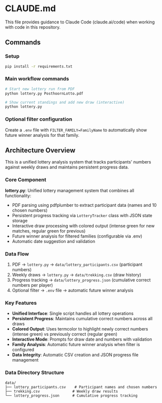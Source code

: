 # CLAUDE.md

This file provides guidance to Claude Code (claude.ai/code) when working with code in this repository.

## Commands

### Setup
```bash
pip install -r requirements.txt
```

### Main workflow commands
```bash
# Start new lottery run from PDF
python lottery.py PosthoornLotto.pdf

# Show current standings and add new draw (interactive)
python lottery.py
```

### Optional filter configuration
Create a `.env` file with `FILTER_FAMILY=FamilyName` to automatically show future winner analysis for that family.

## Architecture Overview

This is a unified lottery analysis system that tracks participants' numbers against weekly draws and maintains persistent progress data.

### Core Component

**lottery.py**: Unified lottery management system that combines all functionality:
- PDF parsing using pdfplumber to extract participant data (names and 10 chosen numbers)
- Persistent progress tracking via `LotteryTracker` class with JSON state storage
- Interactive draw processing with colored output (intense green for new matches, regular green for previous)
- Future winner analysis for filtered families (configurable via .env)
- Automatic date suggestion and validation

### Data Flow

1. PDF → `lottery.py` → `data/lottery_participants.csv` (participant numbers)
2. Weekly draws → `lottery.py` → `data/trekking.csv` (draw history) 
3. Progress tracking → `data/lottery_progress.json` (cumulative correct numbers per player)
4. Optional filter → `.env` file → automatic future winner analysis

### Key Features

- **Unified Interface**: Single script handles all lottery operations
- **Persistent Progress**: Maintains cumulative correct numbers across all draws
- **Colored Output**: Uses termcolor to highlight newly correct numbers (intense green) vs previously correct (regular green)
- **Interactive Mode**: Prompts for draw date and numbers with validation
- **Family Analysis**: Automatic future winner analysis when filter is configured
- **Data Integrity**: Automatic CSV creation and JSON progress file management

### Data Directory Structure
```
data/
├── lottery_participants.csv    # Participant names and chosen numbers
├── trekking.csv               # Weekly draw results
└── lottery_progress.json      # Cumulative progress tracking
```